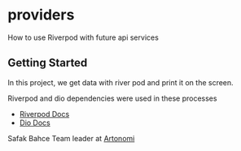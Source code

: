 # providers

How to use Riverpod with future api services

## Getting Started

In this project, we get data with river pod and print it on the screen.

Riverpod and dio dependencies were used in these processes

- [Riverpod Docs](https://riverpod.dev/)
- [Dio Docs](https://pub.dev/documentation/dio/latest/)

Safak Bahce
Team leader at [Artonomi](https://www.artonomi.com)

